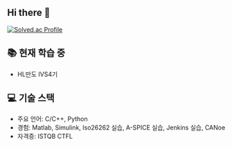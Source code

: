 ## Hi there 👋

<!--
**CapsuleLee/CapsuleLee** is a ✨ _special_ ✨ repository because its `README.md` (this file) appears on your GitHub profile.

Here are some ideas to get you started:



- 🔭 I’m currently working on ...
- 🌱 I’m currently learning ...
- 👯 I’m looking to collaborate on ...
- 🤔 I’m looking for help with ...
- 💬 Ask me about ...
- 📫 How to reach me: ...
- 😄 Pronouns: ...
- ⚡ Fun fact: ...

-->

[![Solved.ac Profile](http://mazassumnida.wtf/api/v2/generate_badge?boj=sso05109)](https://solved.ac/sso05109)

## 📚 현재 학습 중

- HL만도 IVS4기
  

## 💻 기술 스택

- 주요 언어: C/C++, Python
- 경험: Matlab, Simulink, Iso26262 실습, A-SPICE 실습, Jenkins 실습, CANoe
- 자격증: ISTQB CTFL



